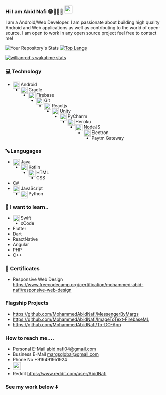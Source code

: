 ### Hi I am Abid Nafi 😁🧑🏻‍💻 <img src="https://media.giphy.com/media/hvRJCLFzcasrR4ia7z/giphy.gif" width="25px">

I am a Android/Web Developer. I am passionate about building high quality Android and Web applications as well as contributing to the world of open-source. I am open to work in any open source project feel free to contact me!

![Your Repository's Stats](https://github-readme-stats.vercel.app/api?username=MohammedAbidNafi&show_icons=true) [![Top Langs](https://github-readme-stats.vercel.app/api/top-langs/?username=MohammedAbidNafi&layout=compact)](https://github.com/anuraghazra/github-readme-stats)

[![willianrod's wakatime stats](https://github-readme-stats.vercel.app/api/wakatime?MohammedAbidNafi=willianrod&layout=compact)](https://github.com/anuraghazra/github-readme-stats)


### 💻 Technology
* <img align="left" alt="Abid | pub" width="22px" src="https://cdn.jsdelivr.net/npm/simple-icons@v3/icons/android.svg" /> Android
* <img align="left" alt="Abid | pub" width="22px" src="https://cdn.jsdelivr.net/npm/simple-icons@v3/icons/gradle.svg" /> Gradle 
* <img align="left" alt="Abid | pub" width="22px" src="https://cdn.jsdelivr.net/npm/simple-icons@v3/icons/firebase.svg" /> Firebase
* <img align="left" alt="Abid | pub" width="22px" src="https://cdn.jsdelivr.net/npm/simple-icons@v3/icons/git.svg" /> Git
* <img align="left" alt="Abid | pub" width="22px" src="https://cdn.jsdelivr.net/npm/simple-icons@v3/icons/react.svg" /> Reactjs
* <img align="left" alt="Abid | pub" width="22px" src="https://cdn.jsdelivr.net/npm/simple-icons@v3/icons/unity.svg" /> Unity
* <img align="left" alt="Abid | pub" width="22px" src="https://cdn.jsdelivr.net/npm/simple-icons@v3/icons/pycharm.svg" /> PyCharm
* <img align="left" alt="Abid | pub" width="22px" src="https://cdn.jsdelivr.net/npm/simple-icons@v3/icons/heroku.svg" /> Heroku
* <img align="left" alt="Abid | pub" width="22px" src="https://cdn.jsdelivr.net/npm/simple-icons@v3/icons/nodedotjs.svg" />NodeJS
* <img align="left" alt="Abid | pub" width="22px" src="https://cdn.jsdelivr.net/npm/simple-icons@v3/icons/electron.svg" /> Electron
* Paytm Gateway


### 🔤 Langugages
* <img align="left" alt="Abid | pub" width="22px" src="https://cdn.jsdelivr.net/npm/simple-icons@v3/icons/java.svg" /> Java
* <img align="left" alt="Abid | pub" width="22px" src="https://cdn.jsdelivr.net/npm/simple-icons@v3/icons/kotlin.svg" /> Kotlin
* <img align="left" alt="Abid | pub" width="22px" src="https://cdn.jsdelivr.net/npm/simple-icons@v3/icons/html5.svg" /> HTML
* CSS
* C#
* <img align="left" alt="Abid | pub" width="22px" src="https://cdn.jsdelivr.net/npm/simple-icons@v3/icons/javascript.svg" /> JavaScript
* <img align="left" alt="Abid | pub" width="22px" src="https://cdn.jsdelivr.net/npm/simple-icons@v3/icons/python.svg" /> Python

### 🏫 I want to learn..

* <img align="left" alt="Abid | pub" width="22px" src="https://cdn.jsdelivr.net/npm/simple-icons@v3/icons/swift.svg" /> Swift
* xCode
* Flutter
* Dart
* ReactNative
* Angular
* PHP
* C++

### 📜 Certificates
* Responsive Web Design https://www.freecodecamp.org/certification/mohammed-abid-nafi/responsive-web-design

### Flagship Projects

* https://github.com/MohammedAbidNafi/MessengerByMargs
* https://github.com/MohammedAbidNafi/ImageToText-FirebaseML
* https://github.com/MohammedAbidNafi/To-DO-App

### How to reach me....
* Personal E-Mail abid.nafi04@gmail.com
* Business E-Mail margsglobal@gmail.com
* Phone No +919491951924
* <a href="https://www.linkedin.com/in/margs-global-0239b01b1/"><img src="https://img.shields.io/badge/linkedin-%230077B5.svg?&style=for-the-badge&logo=linkedin&logoColor=white" height=25></a>
* Reddit https://www.reddit.com/user/AbidNafi





### See my work below   ⬇️



<!--
**MohammedAbidNafi/MohammedAbidNafi** is a ✨ _special_ ✨ repository because its `README.md` (this file) appears on your GitHub profile.

Here are some ideas to get you started:

- 🔭 I’m currently working on ...
- 🌱 I’m currently learning ...
- 👯 I’m looking to collaborate on ...
- 🤔 I’m looking for help with ...
- 💬 Ask me about ...
- 📫 How to reach me: ...
- 😄 Pronouns: ...
- ⚡ Fun fact: ...
-->
